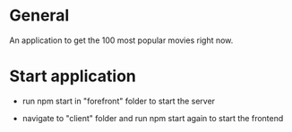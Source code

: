 # General

An application to get the 100 most popular movies right now.

# Start application

- run npm start in "forefront" folder to start the server

- navigate to "client" folder and run npm start again to start the frontend


